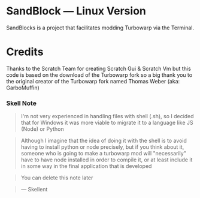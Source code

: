 # SandBlock — Linux Version
SandBlocks is a project that facilitates modding Turbowarp via the Terminal.

# Credits
Thanks to the Scratch Team for creating Scratch Gui & Scratch Vm but this code is based on the download of the Turbowarp fork so a big thank you to the original creator of the Turbowarp fork named Thomas Weber (aka: GarboMuffin)


### Skell Note
> I'm not very experienced in handling files with shell (.sh), so I decided that for Windows it was more viable to migrate it to a language like JS (Node) or Python

> Although I imagine that the idea of ​​doing it with the shell is to avoid having to install python or node precisely, but if you think about it, someone who is going to make a turbowarp mod will "necessarily" have to have node installed in order to compile it, or at least include it in some way in the final application that is developed

> You can delete this note later

> — Skellent